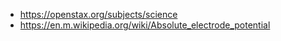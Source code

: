 - https://openstax.org/subjects/science
- https://en.m.wikipedia.org/wiki/Absolute_electrode_potential